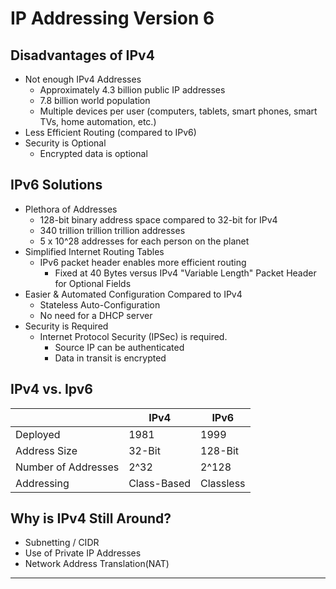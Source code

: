 # IP Addressing Version 6

## Disadvantages of IPv4

- Not enough IPv4 Addresses
  - Approximately 4.3 billion public IP addresses
  - 7.8 billion world population
  - Multiple devices per user (computers, tablets, smart phones, smart TVs, home automation, etc.)
- Less Efficient Routing (compared to IPv6)
- Security is Optional
  - Encrypted data is optional

## IPv6 Solutions

- Plethora of Addresses
  - 128-bit binary address space compared to 32-bit for IPv4
  - 340 trillion trillion trillion addresses
  - 5 x 10^28 addresses for each person on the planet
- Simplified Internet Routing Tables
  - IPv6 packet header enables more efficient routing
    - Fixed at 40 Bytes versus IPv4 "Variable Length" Packet Header for Optional Fields
- Easier & Automated Configuration Compared to IPv4
  - Stateless Auto-Configuration
  - No need for a DHCP server
- Security is Required
  - Internet Protocol Security (IPSec) is required.
    - Source IP can be authenticated
    - Data in transit is encrypted

## IPv4 vs. Ipv6

|                     | IPv4        | IPv6      |
| ------------------- | ----------- | --------- |
| Deployed            | 1981        | 1999      |
| Address Size        | 32-Bit      | 128-Bit   |
| Number of Addresses | 2^32        | 2^128     |
| Addressing          | Class-Based | Classless |

## Why is IPv4 Still Around?

- Subnetting / CIDR
- Use of Private IP Addresses
- Network Address Translation(NAT)

---

##

